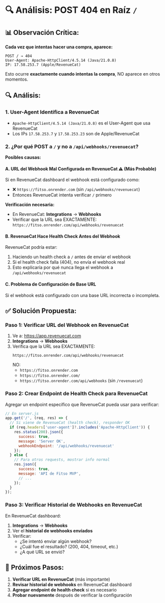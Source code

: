 # 🔍 Análisis: POST 404 en Raíz `/`

## 📊 Observación Crítica:

**Cada vez que intentas hacer una compra, aparece:**
```
POST / → 404
User-Agent: Apache-HttpClient/4.5.14 (Java/21.0.8)
IP: 17.58.253.7 (Apple/RevenueCat)
```

Esto ocurre **exactamente cuando intentas la compra**, NO aparece en otros momentos.

## 🔍 Análisis:

### 1. **User-Agent Identifica a RevenueCat**
- `Apache-HttpClient/4.5.14 (Java/21.0.8)` es el User-Agent que usa RevenueCat
- Los IPs `17.58.253.7` y `17.58.253.23` son de Apple/RevenueCat

### 2. **¿Por qué POST a `/` y no a `/api/webhooks/revenuecat`?**

**Posibles causas:**

#### A. **URL del Webhook Mal Configurada en RevenueCat** ⚠️ (Más Probable)

Si en RevenueCat dashboard el webhook está configurado como:
- ❌ `https://fitso.onrender.com` (sin `/api/webhooks/revenuecat`)
- Entonces RevenueCat intenta verificar `/` primero

**Verificación necesaria:**
- En RevenueCat: **Integrations** → **Webhooks**
- Verificar que la URL sea EXACTAMENTE: `https://fitso.onrender.com/api/webhooks/revenuecat`

#### B. **RevenueCat Hace Health Check Antes del Webhook**

RevenueCat podría estar:
1. Haciendo un health check a `/` antes de enviar el webhook
2. Si el health check falla (404), no envía el webhook real
3. Esto explicaría por qué nunca llega el webhook a `/api/webhooks/revenuecat`

#### C. **Problema de Configuración de Base URL**

Si el webhook está configurado con una base URL incorrecta o incompleta.

## ✅ Solución Propuesta:

### **Paso 1: Verificar URL del Webhook en RevenueCat**

1. Ve a: https://app.revenuecat.com
2. **Integrations** → **Webhooks**
3. Verifica que la URL sea EXACTAMENTE:
   ```
   https://fitso.onrender.com/api/webhooks/revenuecat
   ```
   NO:
   - `https://fitso.onrender.com`
   - `https://fitso.onrender.com/`
   - `https://fitso.onrender.com/api/webhooks` (sin `/revenuecat`)

### **Paso 2: Crear Endpoint de Health Check para RevenueCat**

Agregar un endpoint específico que RevenueCat pueda usar para verificar:

```javascript
// En server.js
app.get('/', (req, res) => {
  // Si viene de RevenueCat (health check), responder OK
  if (req.headers['user-agent']?.includes('Apache-HttpClient')) {
    res.status(200).json({
      success: true,
      message: 'Server OK',
      webhookEndpoint: '/api/webhooks/revenuecat'
    });
  } else {
    // Para otros requests, mostrar info normal
    res.json({
      success: true,
      message: 'API de Fitso MVP',
      // ...
    });
  }
});
```

### **Paso 3: Verificar Historial de Webhooks en RevenueCat**

En RevenueCat dashboard:
1. **Integrations** → **Webhooks**
2. Ver el **historial de webhooks enviados**
3. Verificar:
   - ¿Se intentó enviar algún webhook?
   - ¿Cuál fue el resultado? (200, 404, timeout, etc.)
   - ¿A qué URL se envió?

## 🎯 Próximos Pasos:

1. **Verificar URL en RevenueCat** (más importante)
2. **Revisar historial de webhooks** en RevenueCat dashboard
3. **Agregar endpoint de health check** si es necesario
4. **Probar nuevamente** después de verificar la configuración

